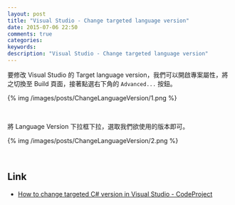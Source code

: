 ```yaml
---
layout: post
title: "Visual Studio - Change targeted language version"
date: 2015-07-06 22:50
comments: true
categories: 
keywords: 
description: "Visual Studio - Change targeted language version"
---
```


要修改 Visual Studio 的 Target language version，我們可以開啟專案屬性，將之切換至 Build 頁面，接著點選右下角的 `Advanced...` 按鈕。  

<!-- More -->


{% img /images/posts/ChangeLanguageVersion/1.png %}

<br/>


將 Language Version 下拉框下拉，選取我們欲使用的版本即可。

{% img /images/posts/ChangeLanguageVersion/2.png %}

<br/>


Link
----
* [How to change targeted C# version in Visual Studio - CodeProject](http://www.codeproject.com/Tips/865579/How-to-change-targeted-Csharp-version-in-Visual-St)
